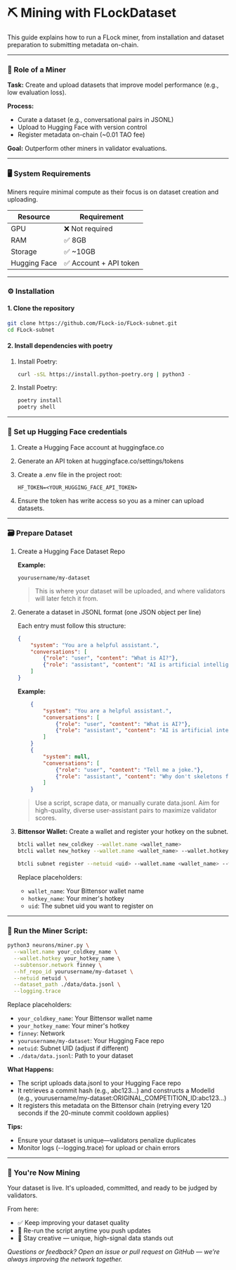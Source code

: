 # ⛏️ Mining with FLockDataset

This guide explains how to run a FLock miner, from installation and dataset preparation to submitting metadata on-chain.

---
### 🎯 Role of a Miner

**Task:** Create and upload datasets that improve model performance (e.g., low evaluation loss).

**Process:**
- Curate a dataset (e.g., conversational pairs in JSONL)
- Upload to Hugging Face with version control
- Register metadata on-chain (~0.01 TAO fee)

**Goal:** Outperform other miners in validator evaluations.

---
### 🖥️ System Requirements
Miners require minimal compute as their focus is on dataset creation and uploading.

| Resource      | Requirement        |
|---------------|--------------------|
| GPU           | ❌ Not required     |
| RAM           | ✅ 8GB             |
| Storage       | ✅ ~10GB           |
| Hugging Face  | ✅ Account + API token |

---
### ⚙️ Installation

#### 1. Clone the repository

```bash
git clone https://github.com/FLock-io/FLock-subnet.git
cd FLock-subnet
```

#### 2. Install dependencies with poetry

1. Install Poetry: 

    ```bash
    curl -sSL https://install.python-poetry.org | python3 -
    ```

2. Install Poetry:

    ```bash
    poetry install
    poetry shell
    ```
---
### 🔐 Set up Hugging Face credentials

1. Create a Hugging Face account at huggingface.co
2. Generate an API token at huggingface.co/settings/tokens
3. Create a .env file in the project root:

    ```
    HF_TOKEN=<YOUR_HUGGING_FACE_API_TOKEN>
    ``` 

4. Ensure the token has write access so you as a miner can upload datasets.
---
### 🗃️ Prepare Dataset
1. Create a Hugging Face Dataset Repo
    
    **Example:** 
    ```text
    yourusername/my-dataset
    ```
    >This is where your dataset will be uploaded, and where validators will later fetch it from.
2. Generate a dataset in JSONL format (one JSON object per line)

    Each entry must follow this structure:

    ```json
    {
        "system": "You are a helpful assistant.",
        "conversations": [
            {"role": "user", "content": "What is AI?"},
            {"role": "assistant", "content": "AI is artificial intelligence."}
        ]
    }
    ```
    **Example:**

    ```json 
        {
            "system": "You are a helpful assistant.",
            "conversations": [
                {"role": "user", "content": "What is AI?"},
                {"role": "assistant", "content": "AI is artificial intelligence."}
            ]
        }
        {
            "system": null,
            "conversations": [
                {"role": "user", "content": "Tell me a joke."},
                {"role": "assistant", "content": "Why don't skeletons fight? They don't have guts."}
            ]
        }
    ```
    > Use a script, scrape data, or manually curate data.jsonl. Aim for high-quality, diverse user-assistant pairs to maximize validator scores.

3. **Bittensor Wallet:** 
Create a wallet and register your hotkey on the subnet. 
    ```bash
    btcli wallet new_coldkey --wallet.name <wallet_name>
    btcli wallet new_hotkey --wallet.name <wallet_name> --wallet.hotkey <hotkey_name>

    btcli subnet register --netuid <uid> --wallet.name <wallet_name> --wallet.hotkey <hotkey_name>
    ```
    Replace placeholders:
    - `wallet_name`: Your Bittensor wallet name
    - `hotkey_name`: Your miner's hotkey
    - `uid`: The subnet uid you want to register on

---
### 🚀 Run the Miner Script:

```bash
python3 neurons/miner.py \
  --wallet.name your_coldkey_name \
  --wallet.hotkey your_hotkey_name \
  --subtensor.network finney \
  --hf_repo_id yourusername/my-dataset \
  --netuid netuid \
  --dataset_path ./data/data.jsonl \
  --logging.trace
```

Replace placeholders:
- `your_coldkey_name`: Your Bittensor wallet name
- `your_hotkey_name`: Your miner's hotkey
- `finney`: Network
- `yourusername/my-dataset`: Your Hugging Face repo
- `netuid`: Subnet UID (adjust if different)
- `./data/data.jsonl`: Path to your dataset

**What Happens:**
- The script uploads data.jsonl to your Hugging Face repo
- It retrieves a commit hash (e.g., abc123...) and constructs a ModelId (e.g., yourusername/my-dataset:ORIGINAL_COMPETITION_ID:abc123...)
- It registers this metadata on the Bittensor chain (retrying every 120 seconds if the 20-minute commit cooldown applies)

**Tips:**
- Ensure your dataset is unique—validators penalize duplicates
- Monitor logs (--logging.trace) for upload or chain errors

---
### 🎉 You're Now Mining

Your dataset is live. It's uploaded, committed, and ready to be judged by validators.

From here:

- ✅ Keep improving your dataset quality
- 🔁 Re-run the script anytime you push updates
- 🧠 Stay creative — unique, high-signal data stands out


_Questions or feedback? Open an issue or pull request on GitHub — we’re always improving the network together._